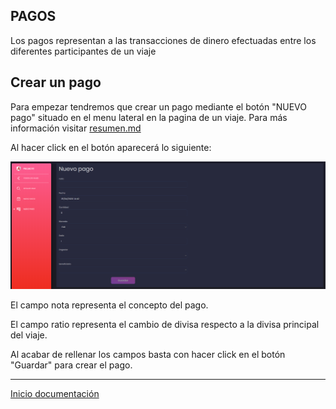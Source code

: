 ## PAGOS

Los pagos representan a las transacciones de dinero efectuadas entre los diferentes participantes de un viaje

## Crear un pago

Para empezar tendremos que crear un pago mediante el botón "NUEVO pago" situado en el menu lateral en la pagina de un viaje. Para más información visitar [resumen.md](resumen.md)

Al hacer click en el botón aparecerá lo siguiente:

![41](../images/41.PNG)

El campo nota representa el concepto del pago.

El campo ratio representa el cambio de divisa respecto a la divisa principal del viaje.

Al acabar de rellenar los campos basta con hacer click en el botón "Guardar" para crear el pago.

---

[Inicio documentación](../README.md)
